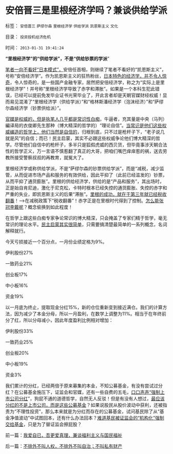 # 安倍晋三是里根经济学吗？兼谈供给学派

标签： `安倍晋三` `萨缪尔森` `里根经济学` `供给学派` `凯恩斯主义` `文化` 

目录： `投资投机经济危机`

时间： `2013-01-31 19:41:24`

**“里根经济学”的“供给学派”，不是“供给钞票的学派**”

[笔者一向不看好“日本模式”，](../../../2012/4/23/日本模式下的通货膨胀和“人民币汇率均衡了”.md)安倍任首相，则继续了笔者不看好的“凯恩斯主义”，号称“安倍经济学”。作为凯恩斯主义的狂热粉丝，[日本特色的经济学，并不令人惊奇](../../../2012/4/16/德国模式与日本模式不可调和；及最理想的经济模式.md)，令人惊奇的，是一些国产金融专家，居然把安倍经济学，称之为“实际上是里根经济学”！并号称“里根经济学导致了赤字和滞胀”。如果是一个本科生犯此错误，已经可以提前免发毕业证书光荣毕业了，开此言者却是天朝官媒财经权威！显而易见混淆了“里根经济学（供给学派）”和“格林斯潘经济学（泡沫经济）”和“萨缪尔森经济学（钞票供给派）”。

[官媒是权威的，但是执笔人几乎都是常识性白痴](../../../2009/7/27/离不开哲学理论的文化离不开权威的N代宗师.md)，牛逼者，充其量是中央（马列）編译局的衣俊卿先生那种（博大精深的哲学的）“理论自信”。[当常识是他们这些权威编造的哲学上，他们当然是自信的](../../../2009/7/27/实用主义的现代愚民制造业.md)，归根到底，只不过是枪杆子下，“老子说几就是风”的自信；而已！民主启蒙，其实不必跟这些权威争论他们博大精深的哲学。尽管他们自信中的枪杆子，多半只是狐假虎威的西贝货，但毕竟事涉天朝合法性的哲学正义，万一言语不慎惹翻了真正的大哥，把咱们嘴巴痒痒惹的祸，送去劳教所接受警察叔叔的再教育，就冤大了。

里根经济学或称供给学派，不是“萨缪尔森的钞票供给学派”，而是“减税，减少监管，从而促进市场产品和服务的有效供给，因此平抑了（此前已经滥发的）钞票，从而平抑了通货膨胀”。里根的供给经济学，供给的是“产品和服务”，其出场时，正是始自肯尼迪，激化于尼克松，卡特时根本已经失控的通货膨胀、失控的赤字和严重的失业，即凯恩斯主义的后果“滞胀”。[里根的成功，就在于第三年就已经税收翻番](../../../2011/8/12/里根减税灭苏联.md)！——>在减税政策下“税收翻番”！赤字正是在里根时代得到了控制。[怎么能张冠李戴呢](../../../2012/3/25/科学认知不允许“学术分歧”.md)？概念偷换到如此程度！

在哲学上跟这些白痴专家争论常识的博大精深，只会掩盖了专家们精于哲学，毫无常识的理论水平。[民主启蒙其实很简单](../../../2010/5/4/中国不缺信仰，中国缺乏名词解释.md)，只需要搞清楚最简单的一系列概念，名词解释就行。

今天亏损接近一个百分点，一月份业绩定格为9%。

伊利股份27%

一致药业21%

创业板17%

中小板16%

资金19%

以一月底为终止，提取现金分红15%，新的仓位重新变到接近满仓。我们的计算方法，因为减少了本金分母，所以一月盈利，在数学上调整为11%。相当于在年终前分了红，所以分母减小，因此年度盈利比例相对增加：

伊利股份33%

一致药业25%

创业板20%

中小板19%

资金3%

我们累计的分红，已经两倍于原来募集的本金，不知公募基金，有没有尝试过分红？在公募基金施压下，证监会和官媒，还有一些自费的五毛，[口口声声“强制上市公司分红](../../../2012/12/28/从公益变成公害的“为虎作伥的民粹之路”.md)”，狗屁不通的道德哲学，自然无人反驳！但是有没有人想过，[最应该分红的不是上市公司，而是这些公募基金](../../../2012/12/4/A股机构化，相当于实体经济的特许权.md)？如果说股民从股价波动中获利，还被指责为“不理性投资”，那么本来就是为分红而存在的公募基金，试问基民除了从“基金净值波动”中试图回本，还有什么办法回本？[难道基民被证监会的“机构化”强制交给基金](../../../2012/11/29/A股什么跌跌不休？机构化真正的目的是什么？.md)，只是为了替证监会擦屁股？



前一篇：[我爱自已，吾更爱真理，兼谈福利主义与国民福祉](../../../2013/1/31/我爱自已，吾更爱真理，兼谈福利主义与国民福祉.md)

后一篇：[不排外不叫人权，不排外不叫自治；不叫私有财产](../../../2013/2/1/不排外不叫人权，不排外不叫自治；不叫私有财产.md)